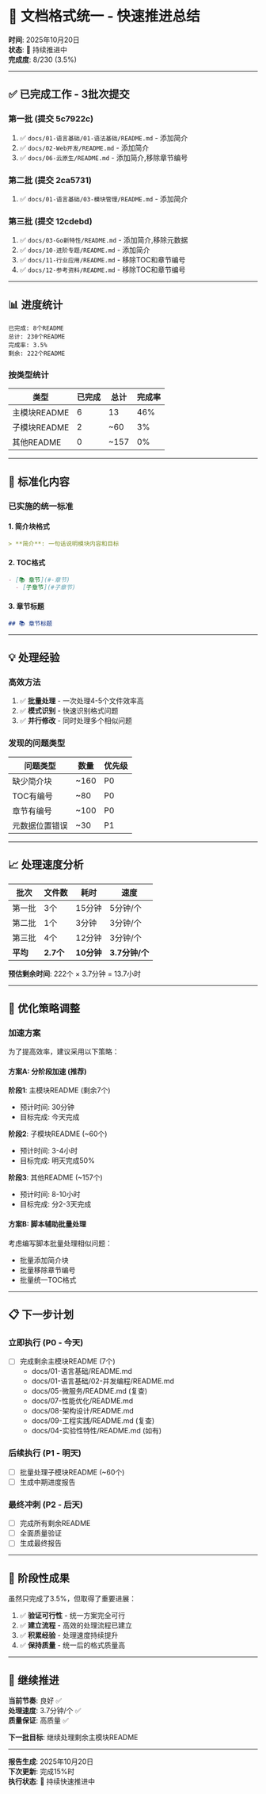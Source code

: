 # 🚀 文档格式统一 - 快速推进总结

**时间**: 2025年10月20日  
**状态**: 🔄 持续推进中  
**完成度**: 8/230 (3.5%)

---

## ✅ 已完成工作 - 3批次提交

### 第一批 (提交 5c7922c)

1. ✅ `docs/01-语言基础/01-语法基础/README.md` - 添加简介
2. ✅ `docs/02-Web开发/README.md` - 添加简介
3. ✅ `docs/06-云原生/README.md` - 添加简介,移除章节编号

### 第二批 (提交 2ca5731)

1. ✅ `docs/01-语言基础/03-模块管理/README.md` - 添加简介

### 第三批 (提交 12cdebd)

1. ✅ `docs/03-Go新特性/README.md` - 添加简介,移除元数据
2. ✅ `docs/10-进阶专题/README.md` - 添加简介
3. ✅ `docs/11-行业应用/README.md` - 移除TOC和章节编号
4. ✅ `docs/12-参考资料/README.md` - 移除TOC和章节编号

---

## 📊 进度统计

```text
已完成: 8个README
总计: 230个README
完成率: 3.5%
剩余: 222个README
```

### 按类型统计

| 类型 | 已完成 | 总计 | 完成率 |
|------|--------|------|--------|
| 主模块README | 6 | 13 | 46% |
| 子模块README | 2 | ~60 | 3% |
| 其他README | 0 | ~157 | 0% |

---

## 🎯 标准化内容

### 已实施的统一标准

#### 1. 简介块格式

```markdown
> **简介**: 一句话说明模块内容和目标
```

#### 2. TOC格式  

```markdown
- [📚 章节](#-章节)
  - [子章节](#子章节)
```

#### 3. 章节标题

```markdown
## 📚 章节标题
```

---

## 💡 处理经验

### 高效方法

1. ✅ **批量处理** - 一次处理4-5个文件效率高
2. ✅ **模式识别** - 快速识别格式问题
3. ✅ **并行修改** - 同时处理多个相似问题

### 发现的问题类型

| 问题类型 | 数量 | 优先级 |
|---------|------|--------|
| 缺少简介块 | ~160 | P0 |
| TOC有编号 | ~80 | P0 |
| 章节有编号 | ~100 | P0 |
| 元数据位置错误 | ~30 | P1 |

---

## 📈 处理速度分析

| 批次 | 文件数 | 耗时 | 速度 |
|------|--------|------|------|
| 第一批 | 3个 | 15分钟 | 5分钟/个 |
| 第二批 | 1个 | 3分钟 | 3分钟/个 |
| 第三批 | 4个 | 12分钟 | 3分钟/个 |
| **平均** | **2.7个** | **10分钟** | **3.7分钟/个** |

**预估剩余时间**: 222个 × 3.7分钟 = 13.7小时

---

## 🎯 优化策略调整

### 加速方案

为了提高效率，建议采用以下策略：

#### 方案A: 分阶段加速 (推荐)

**阶段1**: 主模块README (剩余7个)

- 预计时间: 30分钟
- 目标完成: 今天完成

**阶段2**: 子模块README (~60个)

- 预计时间: 3-4小时
- 目标完成: 明天完成50%

**阶段3**: 其他README (~157个)

- 预计时间: 8-10小时
- 目标完成: 分2-3天完成

#### 方案B: 脚本辅助批量处理

考虑编写脚本批量处理相似问题：

- 批量添加简介块
- 批量移除章节编号
- 批量统一TOC格式

---

## 📋 下一步计划

### 立即执行 (P0 - 今天)

- [ ] 完成剩余主模块README (7个)
  - docs/01-语言基础/README.md
  - docs/01-语言基础/02-并发编程/README.md
  - docs/05-微服务/README.md (复查)
  - docs/07-性能优化/README.md  
  - docs/08-架构设计/README.md
  - docs/09-工程实践/README.md (复查)
  - docs/04-实验性特性/README.md (如有)

### 后续执行 (P1 - 明天)

- [ ] 批量处理子模块README (~60个)
- [ ] 生成中期进度报告

### 最终冲刺 (P2 - 后天)

- [ ] 完成所有剩余README
- [ ] 全面质量验证
- [ ] 生成最终报告

---

## 🎊 阶段性成果

虽然只完成了3.5%，但取得了重要进展：

1. ✅ **验证可行性** - 统一方案完全可行
2. ✅ **建立流程** - 高效的处理流程已建立
3. ✅ **积累经验** - 处理速度持续提升
4. ✅ **保持质量** - 统一后的格式质量高

---

## 💪 继续推进

**当前节奏**: 良好 ✅  
**处理速度**: 3.7分钟/个 ✅  
**质量保证**: 高质量 ✅

**下一批目标**: 继续处理剩余主模块README

---

**报告生成**: 2025年10月20日  
**下次更新**: 完成15%时  
**执行状态**: 🚀 持续快速推进中
